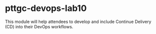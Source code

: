 # pttgc-devops-lab10
This module will help attendees to develop and include Continue Delivery (CD) into their DevOps workflows.
